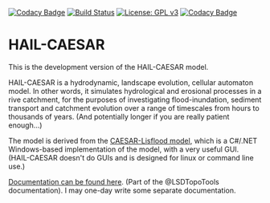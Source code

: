 [![Codacy Badge](https://api.codacy.com/project/badge/Grade/11f4e6d1de1e4c5a9e1de7acbd3b6246)](https://www.codacy.com/app/dvalters/HAIL-CAESAR?utm_source=github.com&utm_medium=referral&utm_content=dvalters/HAIL-CAESAR&utm_campaign=badger)
[![Build Status](https://travis-ci.org/dvalters/HAIL-CAESAR.svg?branch=master)](https://travis-ci.org/dvalters/HAIL-CAESAR) [![License: GPL v3](https://img.shields.io/badge/License-GPL%20v3-blue.svg)](https://www.gnu.org/licenses/gpl-3.0)
[![Codacy Badge](https://api.codacy.com/project/badge/Grade/11f4e6d1de1e4c5a9e1de7acbd3b6246)](https://www.codacy.com/app/dvalters/HAIL-CAESAR?utm_source=github.com&amp;utm_medium=referral&amp;utm_content=dvalters/HAIL-CAESAR&amp;utm_campaign=Badge_Grade)

# HAIL-CAESAR

This is the development version of the HAIL-CAESAR model. 

HAIL-CAESAR is a hydrodynamic, landscape evolution, cellular automaton model. In other words, it simulates hydrological and erosional processes in a rive catchment, for the purposes of investigating flood-inundation, sediment transport and catchment evolution over a range of timescales from hours to thousands of years. (And potentially longer if you are really patient enough...)

The model is derived from the [CAESAR-Lisflood model](https://sourceforge.net/projects/caesar-lisflood/), which is a C#/.NET Windows-based implementation of the model, with a very useful GUI. (HAIL-CAESAR doesn't do GUIs and is designed for linux or command line use.)

[Documentation can be found here](http://lsdtopotools.github.io/LSDTT_book/#_hydrological_and_erosion_modelling). (Part of the @LSDTopoTools documentation). I may one-day write some separate documentation.




